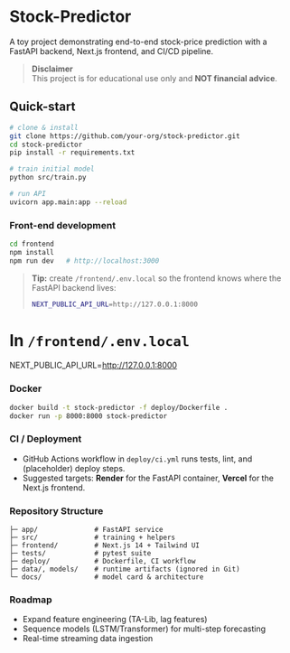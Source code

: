 # Stock-Predictor

A toy project demonstrating end-to-end stock-price prediction with a FastAPI backend, Next.js frontend, and CI/CD pipeline.

> **Disclaimer**  
> This project is for educational use only and **NOT financial advice**.

## Quick-start

```bash
# clone & install
git clone https://github.com/your-org/stock-predictor.git
cd stock-predictor
pip install -r requirements.txt

# train initial model
python src/train.py

# run API
uvicorn app.main:app --reload
```

### Front-end development

```bash
cd frontend
npm install
npm run dev   # http://localhost:3000
```

> **Tip:** create `/frontend/.env.local` so the frontend knows where the FastAPI backend lives:
>
> ```bash
> NEXT_PUBLIC_API_URL=http://127.0.0.1:8000
> ```

# In `/frontend/.env.local`
NEXT_PUBLIC_API_URL=http://127.0.0.1:8000

### Docker

```bash
docker build -t stock-predictor -f deploy/Dockerfile .
docker run -p 8000:8000 stock-predictor
```

### CI / Deployment
* GitHub Actions workflow in `deploy/ci.yml` runs tests, lint, and (placeholder) deploy steps.  
* Suggested targets: **Render** for the FastAPI container, **Vercel** for the Next.js frontend.

### Repository Structure

```
├─ app/              # FastAPI service
├─ src/              # training + helpers
├─ frontend/         # Next.js 14 + Tailwind UI
├─ tests/            # pytest suite
├─ deploy/           # Dockerfile, CI workflow
├─ data/, models/    # runtime artifacts (ignored in Git)
└─ docs/             # model card & architecture
```

### Roadmap
* Expand feature engineering (TA-Lib, lag features)  
* Sequence models (LSTM/Transformer) for multi-step forecasting  
* Real-time streaming data ingestion  